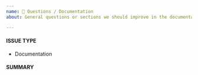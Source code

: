 ```yaml
---
name: 📝 Questions / Documentation
about: General questions or sections we should improve in the documentation?

---
```


<!---
1. Verify first that your issue/request is not already reported on GitHub.

2. Fill out all required information below, otherwise it might take more time to properly handle this bug
-->

<!--
Find the Documentation here: https://readthedocs.org/projects/devilbox/
-->

#### ISSUE TYPE
<!-- DO NOT CHANGE THIS -->
 - Documentation


#### SUMMARY
<!-- Explain your question or missing documentation -->
<!-- Explain what is wrong in the documentation and how it should be -->

